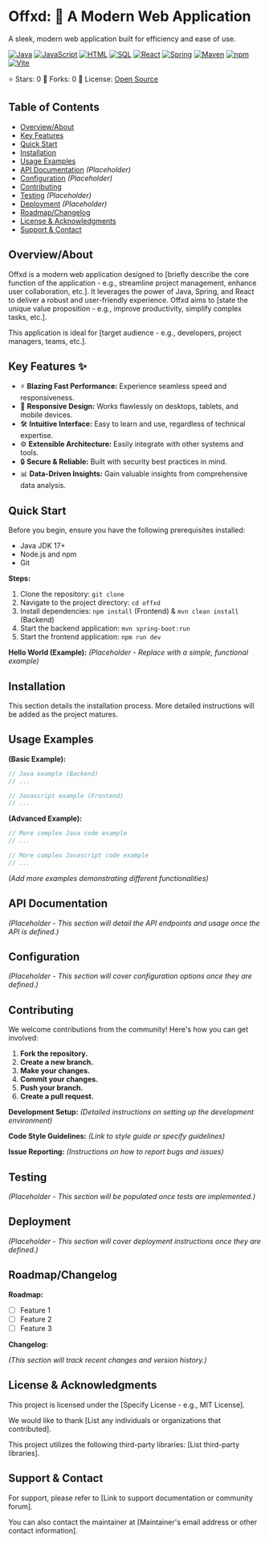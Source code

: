 # Offxd: 🚀 A Modern Web Application 

A sleek, modern web application built for efficiency and ease of use.

[![Java](https://img.shields.io/badge/Java-ED8B00?style=for-the-badge&logo=java&logoColor=white)](https://www.java.com/)
[![JavaScript](https://img.shields.io/badge/JavaScript-F7DF1E?style=for-the-badge&logo=javascript&logoColor=black)](https://www.javascript.com/)
[![HTML](https://img.shields.io/badge/HTML-blue?style=for-the-badge)](https://html.spec.whatwg.org/)
[![SQL](https://img.shields.io/badge/SQL-blue?style=for-the-badge)](https://www.sql.org/)
[![React](https://img.shields.io/badge/React-20232A?style=for-the-badge&logo=react&logoColor=61DAFB)](https://reactjs.org/)
[![Spring](https://img.shields.io/badge/Spring-6DB33F?style=for-the-badge&logo=spring&logoColor=white)](https://spring.io/)
[![Maven](https://img.shields.io/badge/Maven-C71A36?style=for-the-badge&logo=apache-maven&logoColor=white)](https://maven.apache.org/)
[![npm](https://img.shields.io/badge/npm-CB3837?style=for-the-badge&logo=npm&logoColor=white)](https://www.npmjs.com/)
[![Vite](https://img.shields.io/badge/vite-B46A6A?style=for-the-badge&logo=vite&logoColor=white)](https://vitejs.dev/)

⭐ Stars: 0  🍴 Forks: 0  📄 License: [Open Source](LICENSE)

## Table of Contents

* [Overview/About](#overviewabout)
* [Key Features](#keyfeatures)
* [Quick Start](#quickstart)
* [Installation](#installation)
* [Usage Examples](#usageexamples)
* [API Documentation](#apidocumentation)  *(Placeholder)*
* [Configuration](#configuration) *(Placeholder)*
* [Contributing](#contributing)
* [Testing](#testing) *(Placeholder)*
* [Deployment](#deployment) *(Placeholder)*
* [Roadmap/Changelog](#roadmapchangelog)
* [License & Acknowledgments](#license-and-acknowledgments)
* [Support & Contact](#support-and-contact)

## Overview/About

Offxd is a modern web application designed to [briefly describe the core function of the application - e.g., streamline project management, enhance user collaboration, etc.].  It leverages the power of Java, Spring, and React to deliver a robust and user-friendly experience.  Offxd aims to [state the unique value proposition - e.g., improve productivity, simplify complex tasks, etc.].

This application is ideal for [target audience - e.g., developers, project managers, teams, etc.].

## Key Features ✨

* ⚡ **Blazing Fast Performance:**  Experience seamless speed and responsiveness.
* 📱 **Responsive Design:**  Works flawlessly on desktops, tablets, and mobile devices.
* 🛠️ **Intuitive Interface:**  Easy to learn and use, regardless of technical expertise.
* ⚙️ **Extensible Architecture:** Easily integrate with other systems and tools.
* 🔒 **Secure & Reliable:** Built with security best practices in mind.
* 📊 **Data-Driven Insights:** Gain valuable insights from comprehensive data analysis.

## Quick Start

Before you begin, ensure you have the following prerequisites installed:

* Java JDK 17+
* Node.js and npm
* Git

**Steps:**

1. Clone the repository: `git clone `
2. Navigate to the project directory: `cd offxd`
3. Install dependencies: `npm install`  (Frontend) & `mvn clean install` (Backend)
4. Start the backend application: `mvn spring-boot:run`
5. Start the frontend application: `npm run dev`

**Hello World (Example):**  *(Placeholder - Replace with a simple, functional example)*

## Installation

This section details the installation process.  More detailed instructions will be added as the project matures.

## Usage Examples

**(Basic Example):**

```java
// Java example (Backend)
// ...
```

```javascript
// Javascript example (Frontend)
// ...
```

**(Advanced Example):**

```java
// More complex Java code example
// ...
```

```javascript
// More complex Javascript code example
// ...
```

*(Add more examples demonstrating different functionalities)*

## API Documentation

*(Placeholder -  This section will detail the API endpoints and usage once the API is defined.)*

## Configuration

*(Placeholder - This section will cover configuration options once they are defined.)*

## Contributing

We welcome contributions from the community! Here's how you can get involved:

1. **Fork the repository.**
2. **Create a new branch.**
3. **Make your changes.**
4. **Commit your changes.**
5. **Push your branch.**
6. **Create a pull request.**

**Development Setup:**  *(Detailed instructions on setting up the development environment)*

**Code Style Guidelines:**  *(Link to style guide or specify guidelines)*

**Issue Reporting:**  *(Instructions on how to report bugs and issues)*

## Testing

*(Placeholder -  This section will be populated once tests are implemented.)*

## Deployment

*(Placeholder - This section will cover deployment instructions once they are defined.)*

## Roadmap/Changelog

**Roadmap:**

* [ ] Feature 1
* [ ] Feature 2
* [ ] Feature 3

**Changelog:**

*(This section will track recent changes and version history.)*

## License & Acknowledgments

This project is licensed under the [Specify License - e.g., MIT License].

We would like to thank [List any individuals or organizations that contributed].

This project utilizes the following third-party libraries: [List third-party libraries].

## Support & Contact

For support, please refer to [Link to support documentation or community forum].

You can also contact the maintainer at [Maintainer's email address or other contact information].